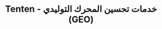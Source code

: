 ---
title: "Tenten - خدمات تحسين المحرك التوليدي (GEO)"
description: "هيمن على نتائج البحث بالذكاء الاصطناعي مع خدمات GEO الخبيرة من Tenten. قم بالتحسين لـ ChatGPT وGemini ومنصات الذكاء الاصطناعي الأخرى لتحقيق أقصى قدر من الرؤية."
language: "ar"
hero:
  title: "هيمن على نتائج البحث بالذكاء الاصطناعي"
  subtitle: "حضّر عملك للمستقبل مع تحسين المحرك التوليدي (GEO) المتخصص. اجعل عملاءك يكتشفونك على ChatGPT وGemini ومنصات الذكاء الاصطناعي الأخرى عندما يطرحون الأسئلة."
  ctaText: "ابدأ في هيمنة البحث بالذكاء الاصطناعي"
  stats:
    - number: "85%"
      label: "من عمليات البحث ستكون مدعومة بالذكاء الاصطناعي بحلول 2025"
    - number: "3X"
      label: "رؤية أعلى في استجابات الذكاء الاصطناعي"
problem:
  title: "ثورة البحث بالذكاء الاصطناعي هنا"
  subtitle: "تحسين محركات البحث التقليدي لم يعد كافياً. منافسوك يقومون بالفعل بالتحسين لمحركات البحث بالذكاء الاصطناعي."
  items:
    - title: "البحث بالذكاء الاصطناعي يسيطر"
      description: "ChatGPT وGemini وBing Chat تصبح محركات البحث الجديدة. عملاؤك يطرحون أسئلة على الذكاء الاصطناعي بدلاً من البحث في جوجل."
    - title: "تحسين محركات البحث التقليدي يفشل"
      description: "محركات الذكاء الاصطناعي لا تصنف المواقع بنفس طريقة جوجل. تحتاج استراتيجيات تحسين متخصصة لإظهار محتواك."
    - title: "المنافسون متقدمون"
      description: "المتبنون الأوائل يحصلون بالفعل على حركة مرور البحث بالذكاء الاصطناعي بينما الآخرون متخلفون. لا تدع منافسيك يسرقون عملاءك."
solution:
  title: "ميزة Tenten في GEO"
  subtitle: "نحن متخصصون في تحسين المحرك التوليدي. اجعل علامتك التجارية مميزة عندما تجيب محركات الذكاء الاصطناعي على أسئلة في مجال عملك."
  items:
    - icon: "🎯"
      title: "مراجعة وتحليل GEO"
      description: "تحليل عميق لكيفية إدراك محركات الذكاء الاصطناعي لعلامتك التجارية حالياً. تحديد الفجوات وفرص التحسين."
    - icon: "🔧"
      title: "التحسين التقني للذكاء الاصطناعي"
      description: "ترميز المخطط والبيانات المنظمة وتحسين محركات البحث التقني المصمم خصيصاً لزواحف الذكاء الاصطناعي ونماذج اللغة."
    - icon: "📝"
      title: "محتوى محسن للذكاء الاصطناعي"
      description: "محتوى طويل (1500-3000 كلمة) لبناء السلطة يجيب على الأسئلة التي تعطيها محركات الذكاء الاصطناعي الأولوية."
    - icon: "📊"
      title: "تتبع الأداء"
      description: "راقب رؤيتك عبر ChatGPT وGemini وClaude ومنصات الذكاء الاصطناعي الأخرى بتقارير شهرية مفصلة."
    - icon: "🚀"
      title: "بناء السلطة"
      description: "إشارات واقتباسات إستراتيجية للعلامة التجارية تؤسس خبرتك في نتائج البحث المدعومة بالذكاء الاصطناعي."
    - icon: "💬"
      title: "دعم مخصص"
      description: "متخصصو GEO خبراء متاحون لتحسين استراتيجيتك والاستجابة لتغييرات الخوارزمية."
pricing:
  title: "اختر حزمة GEO الخاصة بك"
  subtitle: "استثمر في مستقبل البحث بالذكاء الاصطناعي مع استراتيجيات GEO المثبتة"
  plans:
    - name: "GEO القياسي"
      price: "$2,390"
      period: "/شهر"
      featured: false
      features:
        - "✓ مراجعة GEO"
        - "✓ تحسين محركات البحث التقني"
        - "✓ تقرير تحليل GEO"
        - "✓ مصفوفة الكلمات المفتاحية"
        - "✓ 8 مقالات طويلة (1500-3000 كلمة)"
        - "✓ تقارير شهرية"
      ctaText: "ابدأ"
    - name: "GEO المتميز"
      price: "$5,290"
      period: "/شهر"
      featured: true
      badge: "الأكثر شعبية"
      features:
        - "✓ كل شيء في القياسي"
        - "✓ 30 مقالة طويلة (1500-3000 كلمة)"
        - "✓ قناة تواصل مخصصة"
        - "✓ رد على تذاكر الدعم خلال 12 ساعة"
        - "✓ تقارير نصف شهرية"
        - "✓ تحسين منصة الذكاء الاصطناعي ذو الأولوية"
      ctaText: "ابدأ الهيمنة"
socialProof:
  title: "موثوق به من قبل العلامات التجارية المستقبلية"
  subtitle: "انضم للشركات التي تفوز بالفعل في عصر البحث بالذكاء الاصطناعي"
  stats:
    - number: "500+"
      label: "استعلام بحث بالذكاء الاصطناعي محسن"
    - number: "150%"
      label: "متوسط زيادة الرؤية"
    - number: "24/7"
      label: "مراقبة منصة الذكاء الاصطناعي"
finalCta:
  title: "لا تتخلف في ثورة البحث بالذكاء الاصطناعي"
  subtitle: "منافسوك يقومون بالفعل بالتحسين للبحث بالذكاء الاصطناعي. كل يوم تنتظر فيه هو عملاء محتملون مفقودون للنتائج المدعومة بالذكاء الاصطناعي."
  ctaText: "ابدأ استراتيجية GEO اليوم"
footer:
  tagline: "نقود مستقبل تحسين البحث بالذكاء الاصطناعي"
  contactText: "اتصل بنا"
---